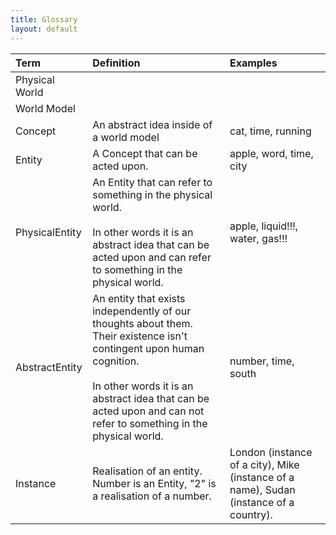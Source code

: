 ```yaml
---
title: Glossary
layout: default
---
```


|    Term                    |    Definition                                                                                                                                                                                                                                                                                                                                                              |    Examples                                                                                                                                                                      |
|:---------------------------|:---------------------------------------------------------------------------------------------------------------------------------------------------------------------------------------------------------------------------------------------------------------------------------------------------------------------------------------------------------------------------|:---------------------------------------------------------------------------------------------------------------------------------------------------------------------------------|
|   Physical World           |                                                                                                                                                                                                                                                                                                                                                                            |                                                                                                                                                                                  |
|   World Model              |                                                                                                                                                                                                                                                                                                                                                                            |                                                                                                                                                                                  |
|   Concept                  |   An abstract idea inside of a world model                                                                                                                                                                                                                                                                                                                                 |    cat, time, running                                                                                                                                                            |
|   Entity                   |   A Concept that can be acted upon.                                                                                                                                                                                                                                                                                                                                        |   apple, word, time, city                                                                                                                                                        |
|   PhysicalEntity           |   An Entity that can refer to something in the physical world.<div><br></div><div>In other words it is an abstract idea that can be acted upon and can refer to something in the physical world.</div>                                                                                                                                                                     |   apple, liquid!!!, water, gas!!!                                                                                                                                                |
|   AbstractEntity           |   An entity that exists independently of our thoughts about them. Their existence isn't contingent upon human cognition.&nbsp;<div><br></div><div>In other words it is an abstract idea that can be acted upon and can not refer to something in the physical world.<br></div>                                                                                             |   number, time, south                                                                                                                                                            |
| Instance                   | Realisation of an entity.<div>Number is an Entity, "2" is a realisation of a number.</div>                                                                                                                                                                                                                                                                                 | London (instance of a city), Mike (instance of a name), Sudan (instance of a country).                                                                                           |  